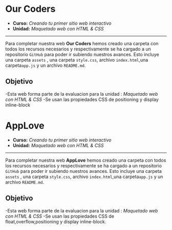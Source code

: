 # Our Coders

* **Curso:** _Creando tu primer sitio web interactivo_
* **Unidad:** _Maquetado web con HTML & CSS_

***
Para completar nuestra web **Our Coders** hemos creado una carpeta con todos los recursos  necesarios y respectivamente se ha cargado a un repositorio `GitHub` para poder ir subiendo nuestros avances. Esto incluye una carpeta `assets` , una carpeta `style.css`, archivo `index.html`,una carpeta`app.js` y un archivo `README.md`.

## Objetivo

-Esta web forma parte de la evaluacion para la unidad : _Maquetado web con HTML & CSS_
-Se usan las propiedades CSS de positioning y display inline-block
# AppLove

* **Curso:** _Creando tu primer sitio web interactivo_
* **Unidad:** _Maquetado web con HTML & CSS_

***
Para completar nuestra web **AppLove** hemos creado una carpeta con todos los recursos  necesarios y respectivamente se ha cargado a un repositorio `GitHub` para poder ir subiendo nuestros avances. Esto incluye una carpeta `assets` , una carpeta `style.css`, archivo `index.html`,una carpeta`app.js` y un archivo `README.md`.

## Objetivo

-Esta web forma parte de la evaluacion para la unidad : _Maquetado web con HTML & CSS_
-Se usan las propiedades CSS de float,overflow,positioning y display inline-block.
